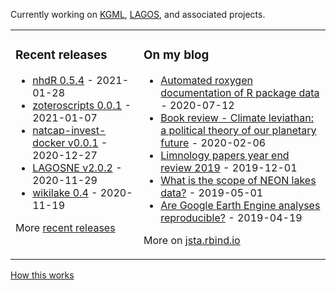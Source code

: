 Currently working on [KGML](https://sites.google.com/umn.edu/kgml/home), [LAGOS](https://lagoslakes.org), and associated projects. 

<table><tr><td valign="top">

### Recent releases
<!-- recent_releases starts -->
* [nhdR 0.5.4](https://github.com/jsta/nhdR/releases/tag/0.5.4) - 2021-01-28
* [zoteroscripts 0.0.1](https://github.com/jsta/zoteroscripts/releases/tag/v0.0.1) - 2021-01-07
* [natcap-invest-docker v0.0.1](https://github.com/jsta/natcap-invest-docker/releases/tag/0.0.1) - 2020-12-27
* [LAGOSNE v2.0.2](https://github.com/cont-limno/LAGOSNE/releases/tag/v2.0.2) - 2020-11-29
* [wikilake 0.4](https://github.com/jsta/wikilake/releases/tag/0.4) - 2020-11-19
<!-- recent_releases ends -->
More [recent releases](https://github.com/jsta/jsta/blob/main/releases.md)
</td><td valign="top">

### On my blog
<!-- blog starts -->
* [Automated roxygen documentation of R package data](https://jsta.rbind.io/blog/automated-roxygen-documentation-of-r-package-data/) - 2020-07-12
* [Book review - Climate leviathan: a political theory of our planetary future](https://jsta.rbind.io/blog/climate-leviathan-a-polictical-theory-of-our-planetary-future/) - 2020-02-06
* [Limnology papers year end review 2019](https://jsta.rbind.io/blog/limnology-papers-year-end-review-with-a-python-twitter-rss-feed/) - 2019-12-01
* [What is the scope of NEON lakes data?](https://jsta.rbind.io/blog/what-is-the-scope-of-neon-lakes-data/) - 2019-05-01
* [Are Google Earth Engine analyses reproducible?](https://jsta.rbind.io/blog/are-google-earth-engine-analyses-reproducible/) - 2019-04-19
<!-- blog ends -->
More on [jsta.rbind.io](https://jsta.rbind.io)
</td></tr></table>

<a href="https://simonwillison.net/2020/Jul/10/self-updating-profile-readme/">How this works</a>
